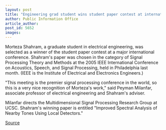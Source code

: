 ```yaml
---
layout: post
title: "Engineering grad student wins student paper contest at international meeting"
author: Public Information Office
article_author: 
post_id: 5652
images:
---
```


<a name="content" id="content"></a>
<p>
  Morteza Shahram, a graduate student in electrical engineering, was selected as a winner of the student paper contest at a major international conference. Shahram's paper was chosen in the category of Signal Processing Theory and Methods at the 2005 IEEE International Conference on Acoustics, Speech, and Signal Processing, held in Philadelphia last month. (IEEE is the Institute of Electrical and Electronics Engineers.)
</p>
<p>
  "This meeting is the premier signal processing conference in the world, so this is a very nice recognition of Morteza's work," said Peyman Milanfar, associate professor of electrical engineering and Shahram's adviser.
</p>
<p>
  Milanfar directs the Multidimensional Signal Processing Research Group at UCSC. Shahram's winning paper is entitled "Improved Spectral Analysis of Nearby Tones Using Local Detectors."<br>
</p>
<p><a href="http://www1.ucsc.edu/currents/04-05/04-18/awards-shahran.asp" title="Permalink to awards-shahran">Source</a></p>

